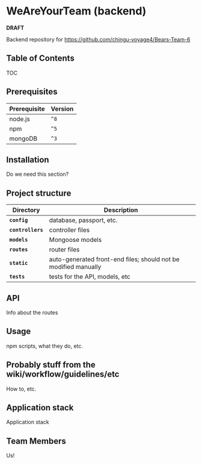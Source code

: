 # WeAreYourTeam (backend)

**DRAFT**

Backend repository for https://github.com/chingu-voyage4/Bears-Team-6

## Table of Contents

TOC

## Prerequisites

| Prerequisite | Version |
| ------------ | ------- |
| node.js      | `^8`    |
| npm          | `^5`    |
| mongoDB      | `^3`    |

## Installation

Do we need this section?

## Project structure

| Directory         | Description                                                     |
| ----------------- | --------------------------------------------------------------- |
| **`config`**      | database, passport, etc.                                        |
| **`controllers`** | controller files                                                |
| **`models`**      | Mongoose models                                                 |
| **`routes`**      | router files                                                    |
| **`static`**      | auto-generated front-end files; should not be modified manually |
| **`tests`**       | tests for the API, models, etc                                  |

## API

Info about the routes

## Usage

npm scripts, what they do, etc.

## Probably stuff from the wiki/workflow/guidelines/etc

How to, etc.

## Application stack

Application stack

## Team Members

Us!
